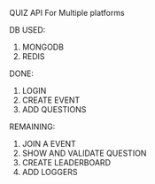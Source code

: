 QUIZ API For Multiple platforms

DB USED:
1) MONGODB
2) REDIS

DONE:
1) LOGIN
2) CREATE EVENT
3) ADD QUESTIONS

REMAINING:
1) JOIN A EVENT
2) SHOW AND VALIDATE QUESTION
3) CREATE LEADERBOARD
4) ADD LOGGERS